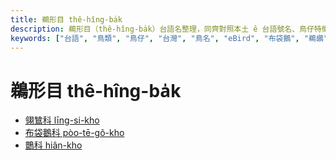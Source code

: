 ```yaml
---
title: 鵜形目 thê-hîng-ba̍k
description: 鵜形目（thê-hîng-ba̍k）台語名整理，同齊對照本土 ê 台語號名、鳥仔特徵、英語、日語、華語翻譯，嘛有物種 ê eBird 網址，予未來 ê 物種命名參考。
keywords: ["台語", "鳥類", "鳥仔", "台灣", "鳥名", "eBird", "布袋鵝", "鵜鶘"]
---
```


# 鵜形目 thê-hîng-ba̍k

- [翎鷥科 līng-si-kho](./ardeidae.md)
- [布袋鵝科 pòo-tē-gô-kho](./pelecanidae.md)
- [䴉科 hiân-kho](./threskiornithidae.md)
